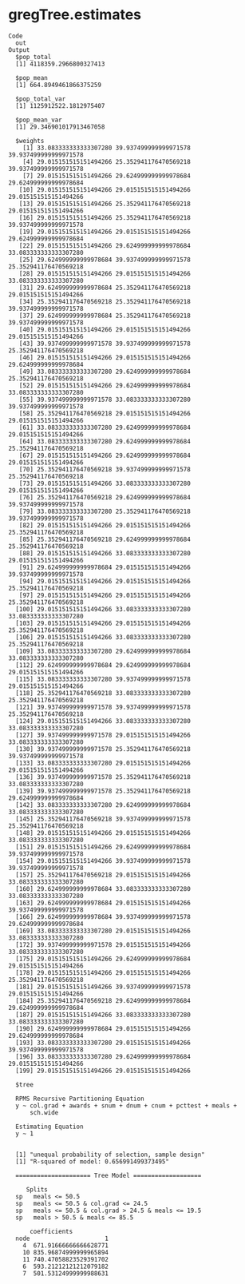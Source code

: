 # gregTree.estimates

    Code
      out
    Output
      $pop_total
      [1] 4118359.2966800327413
      
      $pop_mean
      [1] 664.8949461866375259
      
      $pop_total_var
      [1] 1125912522.1812975407
      
      $pop_mean_var
      [1] 29.346901017913467058
      
      $weights
        [1] 33.083333333333307280 39.937499999999971578 39.937499999999971578
        [4] 29.015151515151494266 25.352941176470569218 39.937499999999971578
        [7] 29.015151515151494266 29.624999999999978684 29.624999999999978684
       [10] 29.015151515151494266 29.015151515151494266 29.015151515151494266
       [13] 29.015151515151494266 25.352941176470569218 29.015151515151494266
       [16] 29.015151515151494266 25.352941176470569218 39.937499999999971578
       [19] 29.015151515151494266 29.015151515151494266 29.624999999999978684
       [22] 29.015151515151494266 29.624999999999978684 33.083333333333307280
       [25] 29.624999999999978684 39.937499999999971578 25.352941176470569218
       [28] 29.015151515151494266 29.015151515151494266 33.083333333333307280
       [31] 29.624999999999978684 25.352941176470569218 29.015151515151494266
       [34] 25.352941176470569218 25.352941176470569218 39.937499999999971578
       [37] 29.624999999999978684 25.352941176470569218 39.937499999999971578
       [40] 29.015151515151494266 29.015151515151494266 29.015151515151494266
       [43] 39.937499999999971578 39.937499999999971578 25.352941176470569218
       [46] 29.015151515151494266 29.015151515151494266 29.624999999999978684
       [49] 33.083333333333307280 29.624999999999978684 25.352941176470569218
       [52] 29.015151515151494266 29.624999999999978684 33.083333333333307280
       [55] 39.937499999999971578 33.083333333333307280 39.937499999999971578
       [58] 25.352941176470569218 29.015151515151494266 29.015151515151494266
       [61] 33.083333333333307280 29.624999999999978684 29.015151515151494266
       [64] 33.083333333333307280 29.624999999999978684 25.352941176470569218
       [67] 29.015151515151494266 29.624999999999978684 29.015151515151494266
       [70] 25.352941176470569218 39.937499999999971578 25.352941176470569218
       [73] 29.015151515151494266 33.083333333333307280 29.015151515151494266
       [76] 25.352941176470569218 29.624999999999978684 39.937499999999971578
       [79] 33.083333333333307280 25.352941176470569218 39.937499999999971578
       [82] 29.015151515151494266 29.015151515151494266 25.352941176470569218
       [85] 25.352941176470569218 29.624999999999978684 25.352941176470569218
       [88] 29.015151515151494266 33.083333333333307280 29.015151515151494266
       [91] 29.624999999999978684 29.015151515151494266 39.937499999999971578
       [94] 29.015151515151494266 29.015151515151494266 25.352941176470569218
       [97] 29.015151515151494266 29.015151515151494266 25.352941176470569218
      [100] 29.015151515151494266 33.083333333333307280 33.083333333333307280
      [103] 29.015151515151494266 29.015151515151494266 25.352941176470569218
      [106] 29.015151515151494266 33.083333333333307280 25.352941176470569218
      [109] 33.083333333333307280 29.624999999999978684 33.083333333333307280
      [112] 29.624999999999978684 29.624999999999978684 29.015151515151494266
      [115] 33.083333333333307280 39.937499999999971578 29.015151515151494266
      [118] 25.352941176470569218 33.083333333333307280 25.352941176470569218
      [121] 39.937499999999971578 39.937499999999971578 25.352941176470569218
      [124] 29.015151515151494266 33.083333333333307280 33.083333333333307280
      [127] 39.937499999999971578 29.015151515151494266 33.083333333333307280
      [130] 39.937499999999971578 25.352941176470569218 39.937499999999971578
      [133] 33.083333333333307280 29.015151515151494266 29.015151515151494266
      [136] 39.937499999999971578 25.352941176470569218 33.083333333333307280
      [139] 39.937499999999971578 25.352941176470569218 29.624999999999978684
      [142] 33.083333333333307280 29.624999999999978684 33.083333333333307280
      [145] 25.352941176470569218 39.937499999999971578 25.352941176470569218
      [148] 29.015151515151494266 29.015151515151494266 33.083333333333307280
      [151] 29.015151515151494266 29.624999999999978684 39.937499999999971578
      [154] 29.015151515151494266 39.937499999999971578 39.937499999999971578
      [157] 25.352941176470569218 29.015151515151494266 33.083333333333307280
      [160] 29.624999999999978684 33.083333333333307280 33.083333333333307280
      [163] 29.624999999999978684 29.015151515151494266 39.937499999999971578
      [166] 29.624999999999978684 39.937499999999971578 29.624999999999978684
      [169] 33.083333333333307280 29.015151515151494266 33.083333333333307280
      [172] 39.937499999999971578 29.015151515151494266 33.083333333333307280
      [175] 29.015151515151494266 29.624999999999978684 29.015151515151494266
      [178] 29.015151515151494266 29.015151515151494266 25.352941176470569218
      [181] 29.015151515151494266 39.937499999999971578 29.015151515151494266
      [184] 25.352941176470569218 29.624999999999978684 29.624999999999978684
      [187] 29.015151515151494266 33.083333333333307280 33.083333333333307280
      [190] 29.624999999999978684 29.015151515151494266 29.624999999999978684
      [193] 33.083333333333307280 29.015151515151494266 39.937499999999971578
      [196] 33.083333333333307280 29.624999999999978684 29.015151515151494266
      [199] 29.015151515151494266 29.015151515151494266
      
      $tree
      
      RPMS Recursive Partitioning Equation 
      y ~ col.grad + awards + snum + dnum + cnum + pcttest + meals + 
          sch.wide
      
      Estimating Equation 
      y ~ 1
      
      
      [1] "unequal probability of selection, sample design"
      [1] "R-squared of model: 0.656991499373495"
      
      ===================== Tree Model =================== 
       
         Splits                                           
      sp   meals <= 50.5                                  
      sp   meals <= 50.5 & col.grad <= 24.5               
      sp   meals <= 50.5 & col.grad > 24.5 & meals <= 19.5
      sp   meals > 50.5 & meals <= 85.5                   
      
          coefficients
      node                     1
        4  671.91666666666628771
        10 835.96874999999965894
        11 740.47058823529391702
        6  593.21212121212079182
        7  501.53124999999988631
      
       
      

